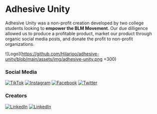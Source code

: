 # Adhesive Unity

Adhesive Unity was a non-profit creation developed by two college students looking to **empower the BLM Movement**. Our due dilligence allowed us to produce a profitable product, market our product through organic social media posts, and donate the profit to non-profit organizations. 

![Logo](https://github.com/Hilarioo/adhesive-unity/blob/main/assets/img/adhesive-unity.png =300)


### Social Media

[![TikTok](https://img.shields.io/badge/TikTok-000000?style=for-the-badge&logo=tiktok&logoColor=white)](https://www.tiktok.com/@adhesive_unity)
[![Instagram](https://img.shields.io/badge/Instagram-E4405F?style=for-the-badge&logo=instagram&logoColor=white)](https://www.instagram.com/adhesive.unity/)
[![Facebook](https://img.shields.io/badge/Facebook-1877F2?style=for-the-badge&logo=facebook&logoColor=white)](https://www.facebook.com/AdhesiveUnityStickers/)
[![Twitter](https://img.shields.io/badge/Twitter-1DA1F2?style=for-the-badge&logo=twitter&logoColor=white)](https://twitter.com/adhesive_unity)



### Creators

[![LinkedIn](https://img.shields.io/badge/linkedin-%230077B5.svg?label=Malia-Kanakanui&style=for-the-badge&logo=linkedin&logoColor=white)](https://www.linkedin.com/in/malia-kanakanui/) 
[![LinkedIn](https://img.shields.io/badge/linkedin-%230077B5.svg?label=Jose-gonzalez&style=for-the-badge&logo=linkedin&logoColor=white)](https://www.linkedin.com/in/hilariooo/)
